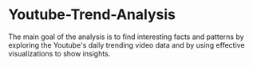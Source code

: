 # Youtube-Trend-Analysis
The main goal of the analysis is to find interesting facts and patterns by exploring the Youtube's daily trending video data and by using effective visualizations to show insights.
